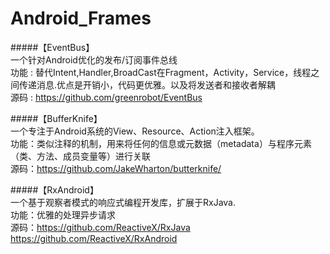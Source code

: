 # Android_Frames

#####【EventBus】
<br>一个针对Android优化的发布/订阅事件总线
<br>功能 : 替代Intent,Handler,BroadCast在Fragment，Activity，Service，线程之间传递消息.优点是开销小，代码更优雅。以及将发送者和接收者解耦
<br>源码 : https://github.com/greenrobot/EventBus

#####【BufferKnife】
<br>一个专注于Android系统的View、Resource、Action注入框架。
<br>功能：类似注释的机制，用来将任何的信息或元数据（metadata）与程序元素（类、方法、成员变量等）进行关联
<br>源码：https://github.com/JakeWharton/butterknife/

#####【RxAndroid】
<br>一个基于观察者模式的响应式编程开发库，扩展于RxJava.
<br>功能：优雅的处理异步请求
<br>源码：https://github.com/ReactiveX/RxJava
     <br>https://github.com/ReactiveX/RxAndroid
